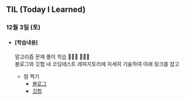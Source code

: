 ## TIL (Today I Learned)

### 12월 3일 (토)

- #### [학습내용]
  
  알고리즘 문제 풀이 학습 🧑🏻‍💻  🧑🏻‍💻    
  블로그와 깃헙 내 코딩테스트 레파지토리에 자세히 기술하여 아래 링크를 참고   
  
  - 점 찍기   
    - [블로그](https://green1229.tistory.com/306)   
    - [깃헙](https://github.com/GREENOVER/CodingTest/tree/main/점찍기)   